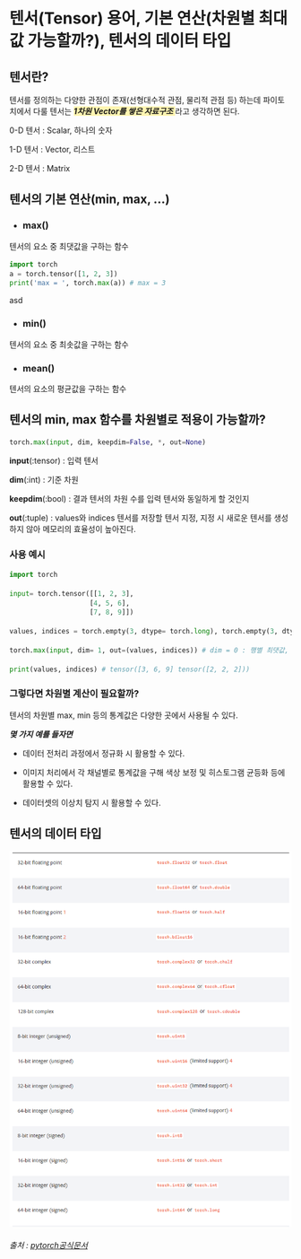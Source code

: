 # 텐서(Tensor) 용어, 기본 연산(차원별 최대값 가능할까?), 텐서의 데이터 타입

## 텐서란?
텐서를 정의하는 다양한 관점이 존재(선형대수적 관점, 물리적 관점 등) 하는데 파이토치에서 다룰 텐서는
<span style="background-color:#fff5b1"> ***1차원 Vector를 쌓은 자료구조*** </span>라고 생각하면 된다.

0-D 텐서 : Scalar, 하나의 숫자

1-D 텐서 : Vector, 리스트

2-D 텐서 : Matrix

## 텐서의 기본 연산(min, max, ...)

- ### max()
텐서의 요소 중 최댓값을 구하는 함수
```python
import torch
a = torch.tensor([1, 2, 3])
print('max = ', torch.max(a)) # max = 3
```
asd

- ### min()
텐서의 요소 중 최솟값을 구하는 함수

- ### mean()
텐서의 요소의 평균값을 구하는 함수

## 텐서의 min, max 함수를 차원별로 적용이 가능할까?

```python
torch.max(input, dim, keepdim=False, *, out=None)
```

**input**(:tensor) : 입력 텐서

**dim**(:int) : 기준 차원

**keepdim**(:bool) : 결과 텐서의 차원 수를 입력 텐서와 동일하게 할 것인지

**out**(:tuple) : values와 indices 텐서를 저장할 텐서 지정, 지정 시 새로운 텐서를 생성하지 않아
메모리의 효율성이 높아진다.

### 사용 예시
```python
import torch

input= torch.tensor([[1, 2, 3],
                    [4, 5, 6],
                    [7, 8, 9]])

values, indices = torch.empty(3, dtype= torch.long), torch.empty(3, dtype= torch.long)

torch.max(input, dim= 1, out=(values, indices)) # dim = 0 : 행별 최댓값, dim = 1 : 열별 최댓값

print(values, indices) # tensor([3, 6, 9] tensor([2, 2, 2]))
```

### 그렇다면 차원별 계산이 필요할까?

텐서의 차원별 max, min 등의 통계값은 다양한 곳에서 사용될 수 있다.

***몇 가지 예를 들자면***
- 데이터 전처리 과정에서 정규화 시 활용할 수 있다.

- 이미지 처리에서 각 채널별로 통계값을 구해 색상 보정 및 히스토그램 균등화 등에 활용할 수 있다.

- 데이터셋의 이상치 탐지 시 활용할 수 있다.

## 텐서의 데이터 타입

![data_type](./images/data%20type.PNG)
###### 출처 : [pytorch공식문서](https://pytorch.org/docs/stable/tensors.html)